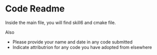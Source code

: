 # Code Readme

Inside the main file, you will find skill6 and cmake file.

Also
- Please provide your name and date in any code submitted
- Indicate attributrion for any code you have adopted from elsewhere
